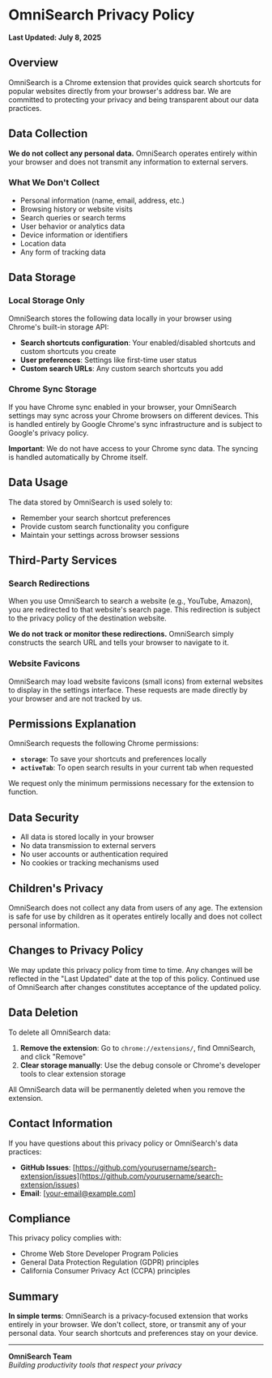 # OmniSearch Privacy Policy

**Last Updated: July 8, 2025**

## Overview

OmniSearch is a Chrome extension that provides quick search shortcuts for popular websites directly from your browser's address bar. We are committed to protecting your privacy and being transparent about our data practices.

## Data Collection

**We do not collect any personal data.** OmniSearch operates entirely within your browser and does not transmit any information to external servers.

### What We Don't Collect

- Personal information (name, email, address, etc.)
- Browsing history or website visits
- Search queries or search terms
- User behavior or analytics data
- Device information or identifiers
- Location data
- Any form of tracking data

## Data Storage

### Local Storage Only

OmniSearch stores the following data locally in your browser using Chrome's built-in storage API:

- **Search shortcuts configuration**: Your enabled/disabled shortcuts and custom shortcuts you create
- **User preferences**: Settings like first-time user status
- **Custom search URLs**: Any custom search shortcuts you add

### Chrome Sync Storage

If you have Chrome sync enabled in your browser, your OmniSearch settings may sync across your Chrome browsers on different devices. This is handled entirely by Google Chrome's sync infrastructure and is subject to Google's privacy policy.

**Important**: We do not have access to your Chrome sync data. The syncing is handled automatically by Chrome itself.

## Data Usage

The data stored by OmniSearch is used solely to:

- Remember your search shortcut preferences
- Provide custom search functionality you configure
- Maintain your settings across browser sessions

## Third-Party Services

### Search Redirections

When you use OmniSearch to search a website (e.g., YouTube, Amazon), you are redirected to that website's search page. This redirection is subject to the privacy policy of the destination website.

**We do not track or monitor these redirections.** OmniSearch simply constructs the search URL and tells your browser to navigate to it.

### Website Favicons

OmniSearch may load website favicons (small icons) from external websites to display in the settings interface. These requests are made directly by your browser and are not tracked by us.

## Permissions Explanation

OmniSearch requests the following Chrome permissions:

- **`storage`**: To save your shortcuts and preferences locally
- **`activeTab`**: To open search results in your current tab when requested

We request only the minimum permissions necessary for the extension to function.

## Data Security

- All data is stored locally in your browser
- No data transmission to external servers
- No user accounts or authentication required
- No cookies or tracking mechanisms used

## Children's Privacy

OmniSearch does not collect any data from users of any age. The extension is safe for use by children as it operates entirely locally and does not collect personal information.

## Changes to Privacy Policy

We may update this privacy policy from time to time. Any changes will be reflected in the "Last Updated" date at the top of this policy. Continued use of OmniSearch after changes constitutes acceptance of the updated policy.

## Data Deletion

To delete all OmniSearch data:

1. **Remove the extension**: Go to `chrome://extensions/`, find OmniSearch, and click "Remove"
2. **Clear storage manually**: Use the debug console or Chrome's developer tools to clear extension storage

All OmniSearch data will be permanently deleted when you remove the extension.

## Contact Information

If you have questions about this privacy policy or OmniSearch's data practices:

- **GitHub Issues**: [https://github.com/yourusername/search-extension/issues](https://github.com/yourusername/search-extension/issues)
- **Email**: [your-email@example.com]

## Compliance

This privacy policy complies with:

- Chrome Web Store Developer Program Policies
- General Data Protection Regulation (GDPR) principles
- California Consumer Privacy Act (CCPA) principles

## Summary

**In simple terms**: OmniSearch is a privacy-focused extension that works entirely in your browser. We don't collect, store, or transmit any of your personal data. Your search shortcuts and preferences stay on your device.

---

**OmniSearch Team**  
*Building productivity tools that respect your privacy*
